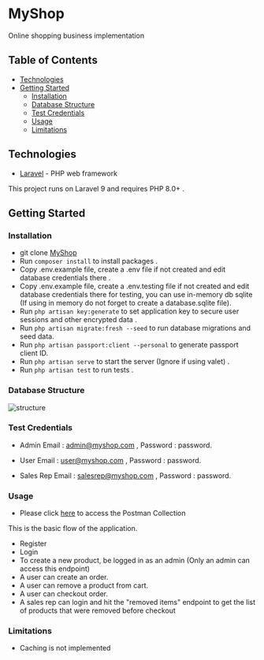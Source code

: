 # MyShop

Online shopping business implementation

## Table of Contents

-   [Technologies](#technologies)
-   [Getting Started](#getting-started)
    -   [Installation](#installation)
    -   [Database Structure](#database-structure)
    -   [Test Credentials](#test-credentials)
    -   [Usage](#usage)
    -   [Limitations](#limitations)

## Technologies

-   [Laravel](https://laravel.com/) - PHP web framework

This project runs on Laravel 9 and requires PHP 8.0+ .

## Getting Started

### Installation

-   git clone
    [MyShop](https://github.com/mikkycody/myShopApi.git)
-   Run `composer install` to install packages .
-   Copy .env.example file, create a .env file if not created and edit database credentials there .
-   Copy .env.example file, create a .env.testing file if not created and edit database credentials there for testing, you can use in-memory db sqlite (If using in memory do not forget to create a database.sqlite file).
-   Run `php artisan key:generate` to set application key to secure user sessions and other encrypted data .
-   Run `php artisan migrate:fresh --seed` to run database migrations and seed data.
-   Run `php artisan passport:client --personal` to generate passport client ID.
-   Run `php artisan serve` to start the server (Ignore if using valet) .
-   Run `php artisan test` to run tests .

### Database Structure

![structure](https://res.cloudinary.com/dshz14tzy/image/upload/v1645836478/mikkycody/myshopdbdesign_kbjhak.png)

### Test Credentials

- Admin 
Email : admin@myshop.com , Password : password. 

- User 
Email : user@myshop.com , Password : password. 

- Sales Rep 
Email : salesrep@myshop.com , Password : password. 

### Usage
-   Please click [here](https://documenter.getpostman.com/view/13274153/UVkjwJ77) to access the Postman Collection

This is the basic flow of the application.

- Register
- Login
- To create a new product, be logged in as an admin (Only an admin can access this endpoint)
- A user can create an order.
- A user can remove a product from cart.
- A user can checkout order.
- A sales rep can login and hit the "removed items" endpoint to get the list of products that were removed before checkout 

### Limitations
- Caching is not implemented
